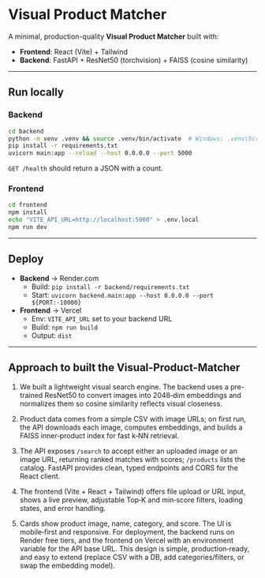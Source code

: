 # Visual Product Matcher

A minimal, production-quality **Visual Product Matcher** built with:
- **Frontend**: React (Vite) + Tailwind
- **Backend**: FastAPI + ResNet50 (torchvision) + FAISS (cosine similarity)

---

## Run locally

### Backend
```bash
cd backend
python -m venv .venv && source .venv/bin/activate  # Windows: .venv\Scripts\activate
pip install -r requirements.txt
uvicorn main:app --reload --host 0.0.0.0 --port 5000
```
`GET /health` should return a JSON with a count.

### Frontend
```bash
cd frontend
npm install
echo "VITE_API_URL=http://localhost:5000" > .env.local
npm run dev
```

---

## Deploy
- **Backend** → Render.com
  - Build: `pip install -r backend/requirements.txt`
  - Start: `uvicorn backend.main:app --host 0.0.0.0 --port ${PORT:-10000}`
- **Frontend** → Vercel
  - Env: `VITE_API_URL` set to your backend URL
  - Build: `npm run build`
  - Output: `dist`

---

## Approach to built the Visual-Product-Matcher
1. We built a lightweight visual search engine. The backend uses a pre-trained ResNet50 to convert images into 2048‑dim embeddings and normalizes them so cosine similarity reflects visual closeness.

2. Product data comes from a simple CSV with image URLs; on first run, the API downloads each image, computes embeddings, and builds a FAISS inner‑product index for fast k‑NN retrieval.

3. The API exposes `/search` to accept either an uploaded image or an image URL, returning ranked matches with scores; `/products` lists the catalog. FastAPI provides clean, typed endpoints and CORS for the React client.

4. The frontend (Vite + React + Tailwind) offers file upload or URL input, shows a live preview, adjustable Top‑K and min‑score filters, loading states, and error handling.

5. Cards show product image, name, category, and score. The UI is mobile‑first and responsive. For deployment, the backend runs on Render free tiers, and the frontend on Vercel with an environment variable for the API base URL. This design is simple, production‑ready, and easy to extend (replace CSV with a DB, add categories/filters, or swap the embedding model).
